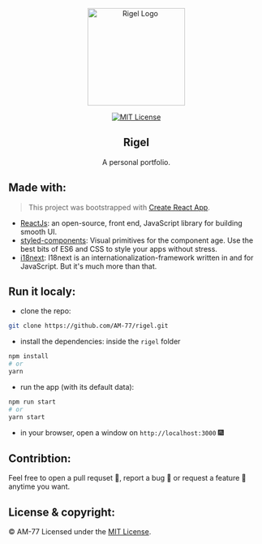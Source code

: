 <p align="center"><img width="192px" height="192px" src="https://i.ibb.co/GPXHDqb/270px-Rice-Owls-logo-svg-1.png" alt="Rigel Logo"></p>

<p align="center">
  <a href="">
  <img src="https://img.shields.io/github/license/am-77/rigel?color=%230076ff&logoColor=%23CC0202" alt="MIT License" />
  </a>
</p>

<h2 align="center">Rigel</h2>
<p align="center">A personal portfolio.</p>

## Made with:

> This project was bootstrapped with [Create React App](https://github.com/facebook/create-react-app).

- [ReactJs](https://reactjs.org): an open-source, front end, JavaScript library for building smooth UI.
- [styled-components](https://styled-components.com): Visual primitives for the component age. Use the best bits of ES6 and CSS to style your apps without stress.
- [i18next](https://www.i18next.com): I18next is an internationalization-framework written in and for JavaScript. But it's much more than that.

## Run it localy: 

- clone the repo: 
 
```bash
git clone https://github.com/AM-77/rigel.git
```

- install the dependencies: inside the `rigel` folder

```bash 
npm install
# or
yarn
```

- run the app (with its default data):

```bash
npm run start
# or
yarn start
```

- in your browser, open a window on `http://localhost:3000` 🎆

## Contribtion:

Feel free to open a pull requset 💁, report a bug 🐛 or request a feature 🌟 anytime you want.

## License & copyright:

© AM-77
Licensed under the [MIT License](LICENSE).


